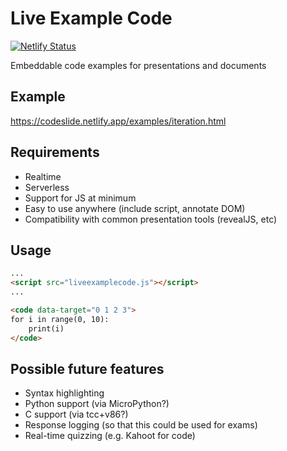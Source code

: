 Live Example Code
=================

[![Netlify Status](https://api.netlify.com/api/v1/badges/98e2a756-f38d-4aa2-8704-12817c749656/deploy-status)](https://app.netlify.com/sites/liveexamplecode/deploys)

Embeddable code examples for presentations and documents

Example
-------

https://codeslide.netlify.app/examples/iteration.html

Requirements
------------

- Realtime
- Serverless
- Support for JS at minimum
- Easy to use anywhere (include script, annotate DOM)
- Compatibility with common presentation tools (revealJS, etc)

Usage
-----

```html
...
<script src="liveexamplecode.js"></script>
...

<code data-target="0 1 2 3">
for i in range(0, 10):
    print(i)
</code>
```

Possible future features
------------------------

- Syntax highlighting
- Python support (via MicroPython?)
- C support (via tcc+v86?)
- Response logging (so that this could be used for exams)
- Real-time quizzing (e.g. Kahoot for code)
